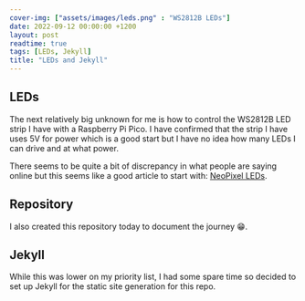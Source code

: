```yaml
---
cover-img: ["assets/images/leds.png" : "WS2812B LEDs"]
date: 2022-09-12 00:00:00 +1200
layout: post
readtime: true
tags: [LEDs, Jekyll]
title: "LEDs and Jekyll"
---
```

## LEDs

The next relatively big unknown for me is how to control the WS2812B LED strip I have with a Raspberry Pi Pico. I have confirmed that the strip I have uses 5V for power which is a good start but I have no idea how many LEDs I can drive and at what power.

There seems to be quite a bit of discrepancy in what people are saying online but this seems like a good article to start with: [NeoPixel LEDs][leds].

[leds]: https://learn.adafruit.com/getting-started-with-raspberry-pi-pico-circuitpython/neopixel-leds

## Repository

I also created this repository today to document the journey 😁.

## Jekyll

While this was lower on my priority list, I had some spare time so decided to set up Jekyll for the static site generation for this repo.
